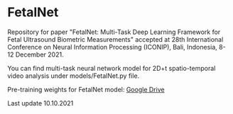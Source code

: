 # FetalNet
Repository for paper "FetalNet: Multi-Task Deep Learning Framework for Fetal Ultrasound Biometric Measurements"
accepted at 28th International Conference on Neural Information Processing (ICONIP),
Bali, Indonesia, 8-12 December 2021. 

You can find multi-task neural network model for 2D+t spatio-temporal video analysis
under models/FetalNet.py file.

Pre-training weights for FetalNet model: 
[Google Drive](https://drive.google.com/file/d/1lTmOmiiLMtELhd0HKjVsg_MoWEZ3oovN/view?usp=sharing)

Last update 10.10.2021

